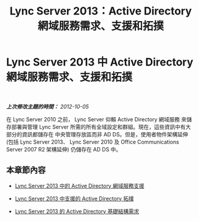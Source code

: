 ﻿---
title: Lync Server 2013：Active Directory 網域服務需求、支援和拓撲
TOCTitle: Active Directory 網域服務需求、支援和拓撲
ms:assetid: 95bd160f-bcea-4014-a050-8a3cd2f699c8
ms:mtpsurl: https://technet.microsoft.com/zh-tw/library/Gg398760(v=OCS.15)
ms:contentKeyID: 49291725
ms.date: 08/10/2015
mtps_version: v=OCS.15
ms.translationtype: HT
---

# Lync Server 2013 中 Active Directory 網域服務需求、支援和拓撲

 

_**上次修改主題的時間：** 2012-10-05_

在 Lync Server 2010 之前， Lync Server 仰賴 Active Directory 網域服務 來儲存部署與管理 Lync Server 所需的所有全域設定和群組。現在，這些資訊中有大部分的資訊都儲存在 中央管理存放區而非 AD DS。但是，使用者物件架構延伸 (包括 Lync Server 2013、 Lync Server 2010 及 Office Communications Server 2007 R2 架構延伸) 仍儲存在 AD DS 中。

## 本章節內容

  - [Lync Server 2013 中的 Active Directory 網域服務支援](lync-server-2013-active-directory-domain-services-support.md)

  - [Lync Server 2013 中支援的 Active Directory 拓撲](lync-server-2013-supported-active-directory-topologies.md)

  - [Lync Server 2013 的 Active Directory 基礎結構需求](lync-server-2013-active-directory-infrastructure-requirements.md)


